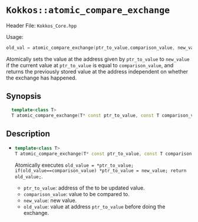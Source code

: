 # `Kokkos::atomic_compare_exchange`

Header File: `Kokkos_Core.hpp`

Usage:
  ```c++
  old_val = atomic_compare_exchange(ptr_to_value,comparison_value, new_value);
  ```

Atomically sets the value at the address given by `ptr_to_value` to `new_value` if the current value at `ptr_to_value`
is equal to `comparison_value`, and returns the previously stored value at the address independent on whether 
the exchange has happened.

## Synopsis

```c++
  template<class T>
  T atomic_compare_exchange(T* const ptr_to_value, const T comparison_value, const T new_value);
```

## Description

* ```c++
  template<class T>
  T atomic_compare_exchange(T* const ptr_to_value, const T comparison_value, const T new_value);
  ```

  Atomically executes `old_value = *ptr_to_value; if(old_value==comparison_value) *ptr_to_value = new_value; return old_value;`. 
  * `ptr_to_value`: address of the to be updated value.
  * `comparison_value`: value to be compared to. 
  * `new_value`: new value.
  * `old_value`: value at address `ptr_to_value` before doing the exchange.


